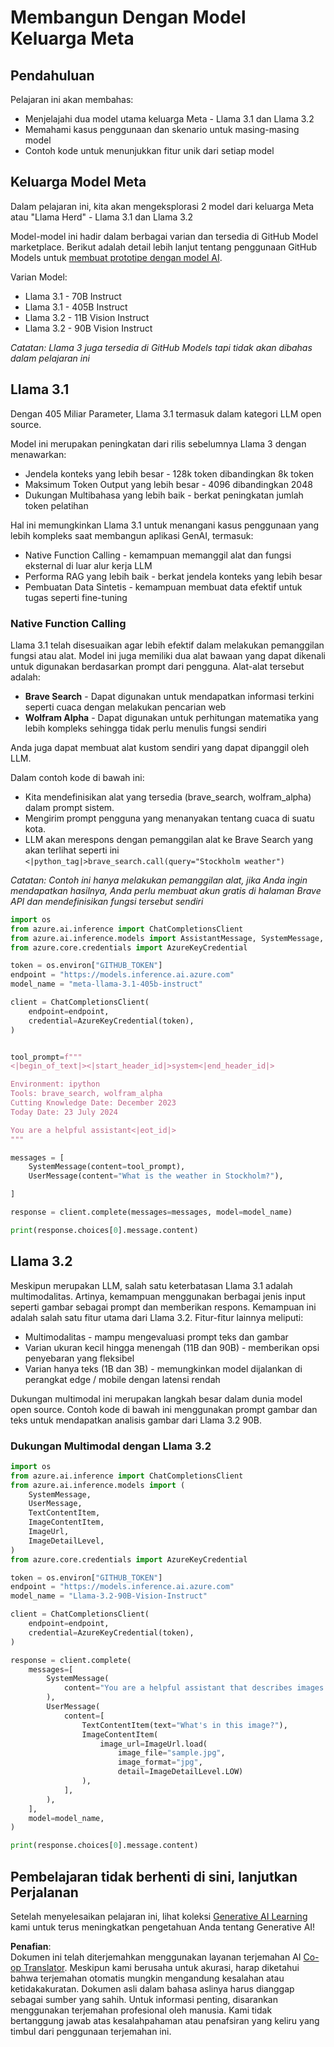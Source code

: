 <!--
CO_OP_TRANSLATOR_METADATA:
{
  "original_hash": "4c2a0b0c738b649ef049fb99a23be661",
  "translation_date": "2025-07-09T19:11:50+00:00",
  "source_file": "21-meta/README.md",
  "language_code": "id"
}
-->
# Membangun Dengan Model Keluarga Meta

## Pendahuluan

Pelajaran ini akan membahas:

- Menjelajahi dua model utama keluarga Meta - Llama 3.1 dan Llama 3.2  
- Memahami kasus penggunaan dan skenario untuk masing-masing model  
- Contoh kode untuk menunjukkan fitur unik dari setiap model  

## Keluarga Model Meta

Dalam pelajaran ini, kita akan mengeksplorasi 2 model dari keluarga Meta atau "Llama Herd" - Llama 3.1 dan Llama 3.2

Model-model ini hadir dalam berbagai varian dan tersedia di GitHub Model marketplace. Berikut adalah detail lebih lanjut tentang penggunaan GitHub Models untuk [membuat prototipe dengan model AI](https://docs.github.com/en/github-models/prototyping-with-ai-models?WT.mc_id=academic-105485-koreyst).

Varian Model:  
- Llama 3.1 - 70B Instruct  
- Llama 3.1 - 405B Instruct  
- Llama 3.2 - 11B Vision Instruct  
- Llama 3.2 - 90B Vision Instruct  

*Catatan: Llama 3 juga tersedia di GitHub Models tapi tidak akan dibahas dalam pelajaran ini*

## Llama 3.1

Dengan 405 Miliar Parameter, Llama 3.1 termasuk dalam kategori LLM open source.

Model ini merupakan peningkatan dari rilis sebelumnya Llama 3 dengan menawarkan:

- Jendela konteks yang lebih besar - 128k token dibandingkan 8k token  
- Maksimum Token Output yang lebih besar - 4096 dibandingkan 2048  
- Dukungan Multibahasa yang lebih baik - berkat peningkatan jumlah token pelatihan  

Hal ini memungkinkan Llama 3.1 untuk menangani kasus penggunaan yang lebih kompleks saat membangun aplikasi GenAI, termasuk:  
- Native Function Calling - kemampuan memanggil alat dan fungsi eksternal di luar alur kerja LLM  
- Performa RAG yang lebih baik - berkat jendela konteks yang lebih besar  
- Pembuatan Data Sintetis - kemampuan membuat data efektif untuk tugas seperti fine-tuning  

### Native Function Calling

Llama 3.1 telah disesuaikan agar lebih efektif dalam melakukan pemanggilan fungsi atau alat. Model ini juga memiliki dua alat bawaan yang dapat dikenali untuk digunakan berdasarkan prompt dari pengguna. Alat-alat tersebut adalah:

- **Brave Search** - Dapat digunakan untuk mendapatkan informasi terkini seperti cuaca dengan melakukan pencarian web  
- **Wolfram Alpha** - Dapat digunakan untuk perhitungan matematika yang lebih kompleks sehingga tidak perlu menulis fungsi sendiri  

Anda juga dapat membuat alat kustom sendiri yang dapat dipanggil oleh LLM.

Dalam contoh kode di bawah ini:

- Kita mendefinisikan alat yang tersedia (brave_search, wolfram_alpha) dalam prompt sistem.  
- Mengirim prompt pengguna yang menanyakan tentang cuaca di suatu kota.  
- LLM akan merespons dengan pemanggilan alat ke Brave Search yang akan terlihat seperti ini `<|python_tag|>brave_search.call(query="Stockholm weather")`  

*Catatan: Contoh ini hanya melakukan pemanggilan alat, jika Anda ingin mendapatkan hasilnya, Anda perlu membuat akun gratis di halaman Brave API dan mendefinisikan fungsi tersebut sendiri*

```python 
import os
from azure.ai.inference import ChatCompletionsClient
from azure.ai.inference.models import AssistantMessage, SystemMessage, UserMessage
from azure.core.credentials import AzureKeyCredential

token = os.environ["GITHUB_TOKEN"]
endpoint = "https://models.inference.ai.azure.com"
model_name = "meta-llama-3.1-405b-instruct"

client = ChatCompletionsClient(
    endpoint=endpoint,
    credential=AzureKeyCredential(token),
)


tool_prompt=f"""
<|begin_of_text|><|start_header_id|>system<|end_header_id|>

Environment: ipython
Tools: brave_search, wolfram_alpha
Cutting Knowledge Date: December 2023
Today Date: 23 July 2024

You are a helpful assistant<|eot_id|>
"""

messages = [
    SystemMessage(content=tool_prompt),
    UserMessage(content="What is the weather in Stockholm?"),

]

response = client.complete(messages=messages, model=model_name)

print(response.choices[0].message.content)
```

## Llama 3.2

Meskipun merupakan LLM, salah satu keterbatasan Llama 3.1 adalah multimodalitas. Artinya, kemampuan menggunakan berbagai jenis input seperti gambar sebagai prompt dan memberikan respons. Kemampuan ini adalah salah satu fitur utama dari Llama 3.2. Fitur-fitur lainnya meliputi:

- Multimodalitas - mampu mengevaluasi prompt teks dan gambar  
- Varian ukuran kecil hingga menengah (11B dan 90B) - memberikan opsi penyebaran yang fleksibel  
- Varian hanya teks (1B dan 3B) - memungkinkan model dijalankan di perangkat edge / mobile dengan latensi rendah  

Dukungan multimodal ini merupakan langkah besar dalam dunia model open source. Contoh kode di bawah ini menggunakan prompt gambar dan teks untuk mendapatkan analisis gambar dari Llama 3.2 90B.

### Dukungan Multimodal dengan Llama 3.2

```python 
import os
from azure.ai.inference import ChatCompletionsClient
from azure.ai.inference.models import (
    SystemMessage,
    UserMessage,
    TextContentItem,
    ImageContentItem,
    ImageUrl,
    ImageDetailLevel,
)
from azure.core.credentials import AzureKeyCredential

token = os.environ["GITHUB_TOKEN"]
endpoint = "https://models.inference.ai.azure.com"
model_name = "Llama-3.2-90B-Vision-Instruct"

client = ChatCompletionsClient(
    endpoint=endpoint,
    credential=AzureKeyCredential(token),
)

response = client.complete(
    messages=[
        SystemMessage(
            content="You are a helpful assistant that describes images in details."
        ),
        UserMessage(
            content=[
                TextContentItem(text="What's in this image?"),
                ImageContentItem(
                    image_url=ImageUrl.load(
                        image_file="sample.jpg",
                        image_format="jpg",
                        detail=ImageDetailLevel.LOW)
                ),
            ],
        ),
    ],
    model=model_name,
)

print(response.choices[0].message.content)
```

## Pembelajaran tidak berhenti di sini, lanjutkan Perjalanan

Setelah menyelesaikan pelajaran ini, lihat koleksi [Generative AI Learning](https://aka.ms/genai-collection?WT.mc_id=academic-105485-koreyst) kami untuk terus meningkatkan pengetahuan Anda tentang Generative AI!

**Penafian**:  
Dokumen ini telah diterjemahkan menggunakan layanan terjemahan AI [Co-op Translator](https://github.com/Azure/co-op-translator). Meskipun kami berusaha untuk akurasi, harap diketahui bahwa terjemahan otomatis mungkin mengandung kesalahan atau ketidakakuratan. Dokumen asli dalam bahasa aslinya harus dianggap sebagai sumber yang sahih. Untuk informasi penting, disarankan menggunakan terjemahan profesional oleh manusia. Kami tidak bertanggung jawab atas kesalahpahaman atau penafsiran yang keliru yang timbul dari penggunaan terjemahan ini.